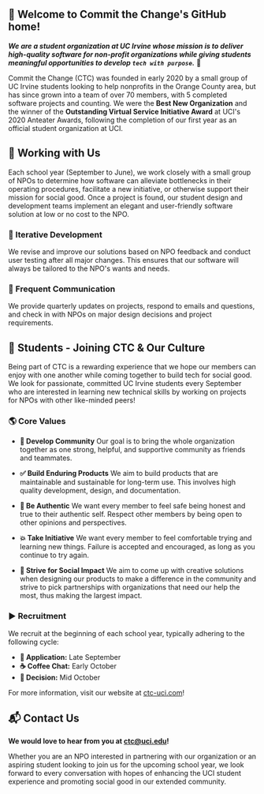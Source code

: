 ## 💜 Welcome to Commit the Change's GitHub home!
***We are a student organization at UC Irvine whose mission is to deliver high-quality software for non-profit organizations while giving students meaningful opportunities to develop `tech with purpose`.*** 🚀

Commit the Change (CTC) was founded in early 2020 by a small group of UC Irvine students looking to help nonprofits in the Orange County area, but has since grown into a team of over 70 members, with 5 completed software projects and counting. We were the **Best New Organization** and the winner of the **Outstanding Virtual Service Initiative Award** at UCI's 2020 Anteater Awards, following the completion of our first year as an official student organization at UCI.

## 🤝 Working with Us
Each school year (September to June), we work closely with a small group of NPOs to determine how software can alleviate bottlenecks in their operating procedures, facilitate a new initiative, or otherwise support their mission for social good. Once a project is found, our student design and development teams implement an elegant and user-friendly software solution at low or no cost to the NPO.

### 🧱 Iterative Development
We revise and improve our solutions based on NPO feedback and conduct user testing after all major changes. This ensures that our software will always be tailored to the NPO's wants and needs.

### 📨 Frequent Communication
We provide quarterly updates on projects, respond to emails and questions, and check in with NPOs on major design decisions and project requirements.

## 🔰 Students - Joining CTC & Our Culture

Being part of CTC is a rewarding experience that we hope our members can enjoy with one another while coming together to build tech for social good. We look for passionate, committed UC Irvine students every September who are interested in learning new technical skills by working on projects for NPOs with other like-minded peers!

### 🌎 Core Values
- **🏡 Develop Community**
	Our goal is to bring the whole organization together as one strong, helpful, and supportive community as friends and teammates.
	
- **✅ Build Enduring Products**
	We aim to build products that are maintainable and sustainable for long-term use. This involves high quality development, design, and documentation.
	
- **💯 Be Authentic**
	We want every member to feel safe being honest and true to their authentic self. Respect other members by being open to other opinions and perspectives.
	
- **💥 Take Initiative**
	We want every member to feel comfortable trying and learning new things. Failure is accepted and encouraged, as long as you continue to try again.
	
- **🌱 Strive for Social Impact**
	We aim to come up with creative solutions when designing our products to make a difference in the community and strive to pick partnerships with organizations that need our help the most, thus making the largest impact.

### ▶️ Recruitment

We recruit at the beginning of each school year, typically adhering to the following cycle:

- **📩 Application:** Late September
- **☕️ Coffee Chat:** Early October
- **🎩 Decision:** Mid October

For more information, visit our website at [ctc-uci.com](https://ctc-uci.com)! 

## 📬 Contact Us
**We would love to hear from you at [ctc@uci.edu](mailto:ctc@uci.edu)!**

Whether you are an NPO interested in partnering with our organization or an aspiring student looking to join us for the upcoming school year, we look forward to every conversation with hopes of enhancing the UCI student experience and promoting social good in our extended community.
